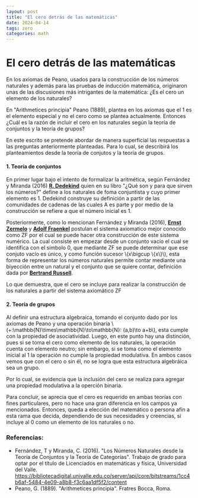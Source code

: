 ```yaml
---
layout: post
title: "El cero detrás de las matemáticas"
date: 2024-04-14
tags: zero
categories: math
---
```

<head>
  <link rel="stylesheet" href="https://cdn.jsdelivr.net/npm/katex@0.10.2/dist/katex.min.css" integrity="sha384-yFRtMMDnQtDRO8rLpMIKrtPCD5jdktao2TV19YiZYWMDkUR5GQZR/NOVTdquEx1j" crossorigin="anonymous">
  <script defer src="https://cdn.jsdelivr.net/npm/katex@0.10.2/dist/katex.min.js" integrity="sha384-9Nhn55MVVN0/4OFx7EE5kpFBPsEMZxKTCnA+4fqDmg12eCTqGi6+BB2LjY8brQxJ" crossorigin="anonymous"></script>
  <script defer src="https://cdn.jsdelivr.net/npm/katex@0.10.2/dist/contrib/auto-render.min.js" integrity="sha384-kWPLUVMOks5AQFrykwIup5lo0m3iMkkHrD0uJ4H5cjeGihAutqP0yW0J6dpFiVkI" crossorigin="anonymous" onload="renderMathInElement(document.body);"></script>
</head>

# El cero detrás de las matemáticas
En los axiomas de Peano, usados para la construcción de los números naturales y además para las pruebas de inducción matemática, originaron unas de las discusiones más intrigantes de la matemática: ¿Es el cero un elemento de los naturales? 

En "Arithmetices principia" Peano (1889), plantea en los axiomas que el 1 es el elemento especial y no el cero como se plantea actualmente. Entonces ¿Cuál es la razón de incluir el cero en los naturales según la teoría de conjuntos y la teoría de grupos?

En este escrito se pretende abordar de manera superficial las respuestas a las preguntas anteriormente planteadas. Para lo cual, se describirá los planteamientos desde la teoría de conjutos y la teoría de grupos. 
#### 1. Teoría de conjuntos
En primer lugar bajo el intento de formalizar la aritmética, según Fernández y Miranda (2016) [**R. Dedekind**](https://virtual.uptc.edu.co/ova/estadistica/docs/autores/pag/mat/Dedekind-1.asp.htm) quien en su libro "¿Qué son y para que sirven los números?" define a los naturales de foma conjuntista y cuyo primer elemento es 1. Dedekind construye su definición a partir de las comunidades de cadenas de las cuales A es parte y por medio de la construcción se refiere a que el número inicial es 1.

Posteriormente, como lo mencionan Fernández y Miranda (2016), [**Ernst Zermelo**](https://matematics.wordpress.com/2019/11/13/ernst-friedrich-ferdinand-zermelo/) y [**Adolf Fraenkel**](https://mathshistory.st-andrews.ac.uk/Biographies/Fraenkel/) postulan el sistema axiomatico mejor conocido como ZF por el cual se puede hacer otra construcción de este sistema numérico. La cual consiste en empezar desde un conjunto vacío el cual se identifica con el símbolo 0, que mediante ZF se puede determinar que ese conjuto vacío es único, y como función sucesor \\(x\bigcup \\{x\\}\\), esta forma de representar los números naturales permite contar mediante una biyección entre un natural y el conjunto que se quiere contar, definición dada por [**Bertrand Russell**](https://www.filosofos.net/russell/russell_bio.htm).

Lo que demuestra, que el cero se incluye para realizar la construcción de los naturales a partir del sistema axiomático ZF
#### 2. Teoría de grupos
Al definir una estructura algebraíca, tomando el conjunto dado por los axiomas de Peano y una operación binaria \\(+:\mathbb{N}\times\mathbb{N}\to\mathbb{N}: (a,b)\to a+b\\), esta cumple con la propiedad de asociatividad. Luego, en este punto hay una distinción, pues si se toma el cero como elemento de los naturales, la operación cuenta con elemento neutro; sin embargo, si se toma como el elemento inicial al 1 la operación no cumple la propiedad modulativa. En ambos casos vemos que con el cero o sin él, no se logra que esta estructura algebráica sea un grupo.

Por lo cual, se evidencia que la inclusión del cero se realiza para agregar una propiedad modulativa a la operción binaria.

Para concluir, se aprecia que el cero es requerido en ambas teorías con fines particulares, pero no hace una gran diferencia en los campos ya mencionados. Entonces, queda a elección del matemático o persona afín a esta rama que decida, dependiendo de sus necesidades y creencias, si incluye al 0 como un elemento de los naturales o no.

### Referencias:
- Fernández, T y Miranda, C. (2016). "Los Números Naturales desde la Teoría de
Conjuntos y la Teoría de Categorías". Trabajo de grado para optar por el título de Licenciados en matemáticas y física, Universidad del Valle. https://bibliotecadigital.univalle.edu.co/server/api/core/bitstreams/1cc4b6af-5484-4e09-a8b8-f3c6aa1df5f2/content
- Peano, G. (1889). "Arithmetices principia".  Fratres Bocca, Roma.


